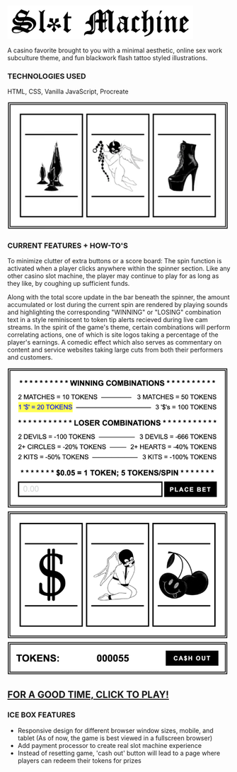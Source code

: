 <img src="public/headertext.png">

A casino favorite brought to you with a minimal aesthetic, online sex work subculture theme, and fun blackwork flash tattoo styled illustrations.

### TECHNOLOGIES USED 

HTML, CSS, Vanilla JavaScript, Procreate

<img src="public/spinnerdemo.gif" width="500">

### CURRENT FEATURES + HOW-TO'S

To minimize clutter of extra buttons or a score board: The spin function is activated when a player clicks anywhere within the spinner section. Like any other casino slot machine, the player may continue to play for as long as they like, by coughing up sufficient funds.

Along with the total score update in the bar beneath the spinner, the amount accumulated or lost during the current spin are rendered by playing sounds and highlighting the corresponding "WINNING" or "LOSING" combination text in a style reminiscent to token tip alerts recieved during live cam streams. In the spirit of the game's theme, certain combinations will perform correlating actions, one of which is site logos taking a percentage of the player's earnings. A comedic effect which also serves as commentary on content and service websites taking large cuts from both their performers and customers.

<img src="public/gamescreenshot.png" width="500">

## <a href="https://h-b8.github.io/slot-machine/" target="_blank">FOR A GOOD TIME, CLICK TO PLAY!</a>

### ICE BOX FEATURES

- Responsive design for different browser window sizes, mobile, and tablet (As of now, the game is best viewed in a fullscreen browser)
- Add payment processor to create real slot machine experience
- Instead of resetting game, 'cash out' button will lead to a page where players can redeem their tokens for prizes
